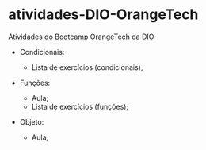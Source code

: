 # atividades-DIO-OrangeTech
Atividades do Bootcamp OrangeTech da DIO 

- Condicionais:

    - Lista de exercícios (condicionais);

- Funções:

    - Aula;
    - Lista de exercícios (funções);

- Objeto:

    - Aula;